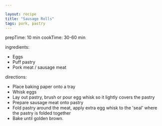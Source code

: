 ```yaml
---

layout: recipe
title: "Sausage Rolls"
tags: pork, pastry
---
```


prepTime: 10 min
cookTime: 30-60 min

ingredients:
- Eggs
- Puff pastry
- Pork meat / sausage meat

directions:
- Place baking paper onto a tray
- Whisk eggs
- Lay out pastry, brush or pour egg whisk so it lightly covers the pastry
- Prepare sausage meat onto pastry
- Fold pastry around the meat, apply extra egg whisk to the 'seal' where the pastry is folded together
- Bake until golden brown.
